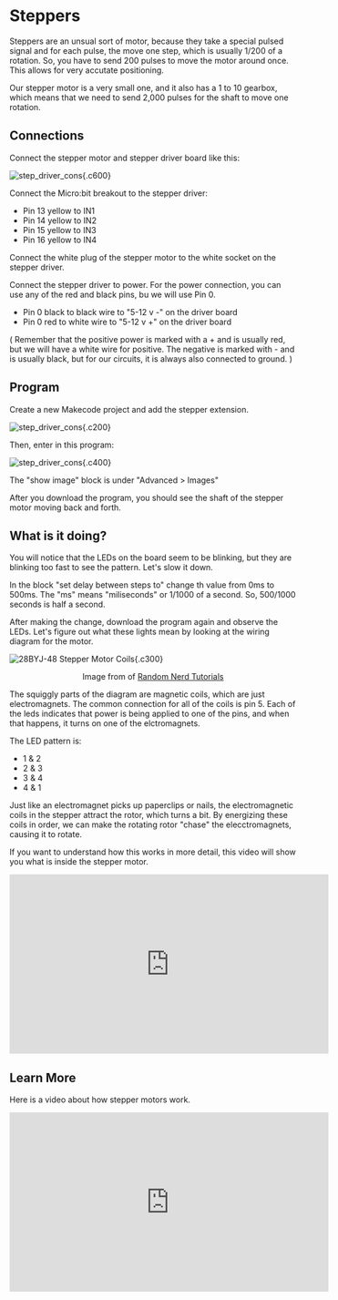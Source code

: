 # Steppers

Steppers are an unsual sort of motor, because they take a special pulsed signal
and for each pulse, the move one step, which is usually 1/200 of a rotation. So,
you have to send 200 pulses to move the motor around once. This allows for very
accutate positioning. 

Our stepper motor is a very small one, and it also has a 1 to 10 gearbox, which
means that we need to send 2,000 pulses for the shaft to move one rotation. 



## Connections

Connect the stepper motor and stepper driver board like this:

![step_driver_cons](/images/stepper-connections.png){.c600}

Connect the Micro:bit breakout to the stepper driver:

* Pin 13 yellow to IN1
* Pin 14 yellow to IN2
* Pin 15 yellow to IN3
* Pin 16 yellow to IN4

Connect the white plug of the stepper motor to the white socket
on the stepper driver. 

Connect the stepper driver to power. For the power connection, 
you can use any of the red and black pins, bu we will use Pin 0.

* Pin 0 black to black wire to "5-12 v -" on the driver board
* Pin 0 red to white wire to "5-12 v +" on the driver board

( Remember that the positive power is marked with a + and is usually red, but we
will have a white wire for positive. The negative is marked with - and is
usually black, but for our circuits, it is always also connected to ground. )

## Program

Create a new Makecode project and add the stepper extension. 

![step_driver_cons](/images/stepper-extension.png){.c200}

Then, enter in this program:

![step_driver_cons](/images/stepper-program.png){.c400}

The "show image" block is under "Advanced > Images"

After you download the program, you should see the shaft of the stepper motor
moving back and forth. 

## What is it doing?

You will notice that the LEDs on the board seem to be blinking, but they are
blinking too fast to see the pattern. Let's slow it down. 

In the block "set delay between steps to" change th value from 0ms to 500ms. The
"ms" means "miliseconds" or 1/1000 of a second. So, 500/1000 seconds is half a
second. 

After making the change, download the program again and observe the LEDs. Let's
figure out what these lights mean by looking at the wiring diagram for the
motor. 

![28BYJ-48 Stepper Motor Coils](https://i0.wp.com/randomnerdtutorials.com/wp-content/uploads/2021/07/28BYJ-48-stepper-motor-coils.png){.c300}


<p style="text-align: center;">Image from of 
<a href="https://randomnerdtutorials.com/esp32-stepper-motor-28byj-48-uln2003/">Random Nerd Tutorials</a></p>


The squiggly parts of the diagram are magnetic coils, which are just
electromagnets. The common connection for all of the coils is pin 5. Each of the
leds indicates that power is being applied to one of the pins, and when that
happens, it turns on one of the elctromagnets. 

 The LED pattern is:

* 1 & 2
* 2 & 3
* 3 & 4
* 4 & 1

Just like an electromagnet picks up paperclips or nails, the electromagnetic
coils in the stepper attract the rotor, which turns a bit. By energizing these
coils in order, we can make the rotating rotor "chase" the elecctromagnets,
causing it to rotate. 

If you want to understand how this works in more detail, this video will show
you what is inside the stepper motor. 

<iframe width="560" height="315" src="https://www.youtube.com/embed/15K9N1yVnhc?si=-cb7BW_i3sVBzvKy" title="YouTube video player" frameborder="0" allow="accelerometer; autoplay; clipboard-write; encrypted-media; gyroscope; picture-in-picture; web-share" referrerpolicy="strict-origin-when-cross-origin" allowfullscreen></iframe>

## Learn More

Here is a video about how stepper motors work. 

<iframe width="560" height="315" src="https://www.youtube.com/embed/09Mpkjcr0bo?si=bpWG_u25pt-ZeTkU" title="YouTube video player" frameborder="0" allow="accelerometer; autoplay; clipboard-write; encrypted-media; gyroscope; picture-in-picture; web-share" referrerpolicy="strict-origin-when-cross-origin" allowfullscreen></iframe>
